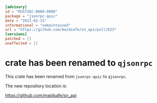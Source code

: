 ```toml
[advisory]
id = "RUSTSEC-0000-0000"
package = "jsonrpc-quic"
date = "2021-02-15"
informational = "unmaintained"
url = "https://github.com/maidsafe/sn_api/pull/623"
[versions]
patched = []
unaffected = []
```

# crate has been renamed to `qjsonrpc`

This crate has been renamed from `jsonrpc-quic` to `qjsonrpc`.

The new repository location is:

<https://github.com/maidsafe/sn_api>
